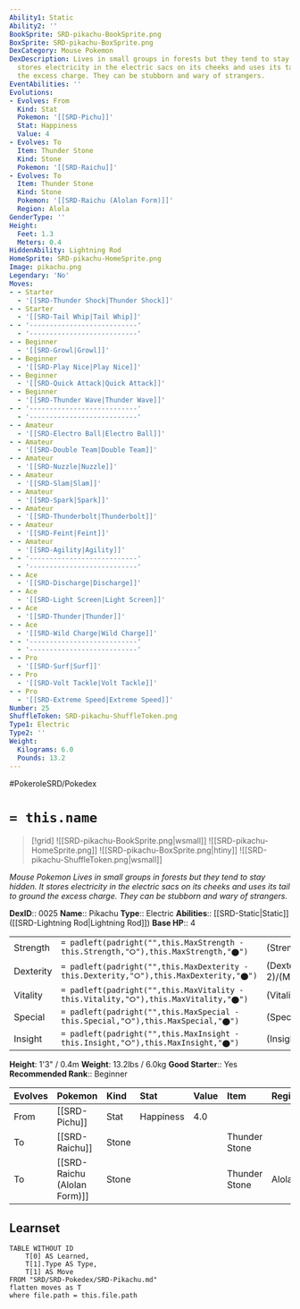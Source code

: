 ```yaml
---
Ability1: Static
Ability2: ''
BookSprite: SRD-pikachu-BookSprite.png
BoxSprite: SRD-pikachu-BoxSprite.png
DexCategory: Mouse Pokemon
DexDescription: Lives in small groups in forests but they tend to stay hidden. It
  stores electricity in the electric sacs on its cheeks and uses its tail to ground
  the excess charge. They can be stubborn and wary of strangers.
EventAbilities: ''
Evolutions:
- Evolves: From
  Kind: Stat
  Pokemon: '[[SRD-Pichu]]'
  Stat: Happiness
  Value: 4
- Evolves: To
  Item: Thunder Stone
  Kind: Stone
  Pokemon: '[[SRD-Raichu]]'
- Evolves: To
  Item: Thunder Stone
  Kind: Stone
  Pokemon: '[[SRD-Raichu (Alolan Form)]]'
  Region: Alola
GenderType: ''
Height:
  Feet: 1.3
  Meters: 0.4
HiddenAbility: Lightning Rod
HomeSprite: SRD-pikachu-HomeSprite.png
Image: pikachu.png
Legendary: 'No'
Moves:
- - Starter
  - '[[SRD-Thunder Shock|Thunder Shock]]'
- - Starter
  - '[[SRD-Tail Whip|Tail Whip]]'
- - '---------------------------'
  - '---------------------------'
- - Beginner
  - '[[SRD-Growl|Growl]]'
- - Beginner
  - '[[SRD-Play Nice|Play Nice]]'
- - Beginner
  - '[[SRD-Quick Attack|Quick Attack]]'
- - Beginner
  - '[[SRD-Thunder Wave|Thunder Wave]]'
- - '---------------------------'
  - '---------------------------'
- - Amateur
  - '[[SRD-Electro Ball|Electro Ball]]'
- - Amateur
  - '[[SRD-Double Team|Double Team]]'
- - Amateur
  - '[[SRD-Nuzzle|Nuzzle]]'
- - Amateur
  - '[[SRD-Slam|Slam]]'
- - Amateur
  - '[[SRD-Spark|Spark]]'
- - Amateur
  - '[[SRD-Thunderbolt|Thunderbolt]]'
- - Amateur
  - '[[SRD-Feint|Feint]]'
- - Amateur
  - '[[SRD-Agility|Agility]]'
- - '---------------------------'
  - '---------------------------'
- - Ace
  - '[[SRD-Discharge|Discharge]]'
- - Ace
  - '[[SRD-Light Screen|Light Screen]]'
- - Ace
  - '[[SRD-Thunder|Thunder]]'
- - Ace
  - '[[SRD-Wild Charge|Wild Charge]]'
- - '---------------------------'
  - '---------------------------'
- - Pro
  - '[[SRD-Surf|Surf]]'
- - Pro
  - '[[SRD-Volt Tackle|Volt Tackle]]'
- - Pro
  - '[[SRD-Extreme Speed|Extreme Speed]]'
Number: 25
ShuffleToken: SRD-pikachu-ShuffleToken.png
Type1: Electric
Type2: ''
Weight:
  Kilograms: 6.0
  Pounds: 13.2
---
```


#PokeroleSRD/Pokedex

# `= this.name`

> [!grid]
> ![[SRD-pikachu-BookSprite.png|wsmall]]
> ![[SRD-pikachu-HomeSprite.png]]
> ![[SRD-pikachu-BoxSprite.png|htiny]]
> ![[SRD-pikachu-ShuffleToken.png|wsmall]]


*Mouse Pokemon*
*Lives in small groups in forests but they tend to stay hidden. It stores electricity in the electric sacs on its cheeks and uses its tail to ground the excess charge. They can be stubborn and wary of strangers.*

**DexID**:: 0025
**Name**:: Pikachu
**Type**:: Electric
**Abilities**:: [[SRD-Static|Static]] ([[SRD-Lightning Rod|Lightning Rod]])
**Base HP**:: 4

|           |                                                                                        |                                          |
| --------- | -------------------------------------------------------------------------------------- | ---------------------------------------- |
| Strength  | `= padleft(padright("",this.MaxStrength - this.Strength,"⭘"),this.MaxStrength,"⬤")`    | (Strength::2)/(MaxStrength::4)   |
| Dexterity | `= padleft(padright("",this.MaxDexterity - this.Dexterity,"⭘"),this.MaxDexterity,"⬤")` | (Dexterity:: 2)/(MaxDexterity::5) |
| Vitality  | `= padleft(padright("",this.MaxVitality - this.Vitality,"⭘"),this.MaxVitality,"⬤")`    | (Vitality::1)/(MaxVitality::3)   |
| Special   | `= padleft(padright("",this.MaxSpecial - this.Special,"⭘"),this.MaxSpecial,"⬤")`       | (Special::2)/(MaxSpecial::4)     |
| Insight   | `= padleft(padright("",this.MaxInsight - this.Insight,"⭘"),this.MaxInsight,"⬤")`       | (Insight::2)/(MaxInsight::4)     |

**Height**: 1'3" / 0.4m
**Weight**: 13.2lbs / 6.0kg
**Good Starter**:: Yes
**Recommended Rank**:: Beginner

| Evolves   | Pokemon                      | Kind   | Stat      | Value   | Item          | Region   |
|:----------|:-----------------------------|:-------|:----------|:--------|:--------------|:---------|
| From      | [[SRD-Pichu]]                | Stat   | Happiness | 4.0     |               |          |
| To        | [[SRD-Raichu]]               | Stone  |           |         | Thunder Stone |          |
| To        | [[SRD-Raichu (Alolan Form)]] | Stone  |           |         | Thunder Stone | Alola    |

## Learnset

```dataview
TABLE WITHOUT ID
    T[0] AS Learned,
    T[1].Type AS Type,
    T[1] AS Move
FROM "SRD/SRD-Pokedex/SRD-Pikachu.md"
flatten moves as T
where file.path = this.file.path
```
